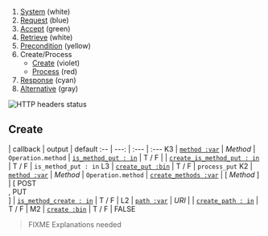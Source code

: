 1. [System](README_system.md) (white)
1. [Request](README_request.md) (blue)
1. [Accept](README_accept.md) (green)
1. [Retrieve](README_retrieve.md) (white)
1. [Precondition](README_precondition.md) (yellow)
1. Create/Process
    * [Create](README_create.md) (violet)
    * [Process](README_process.md) (red)
1. [Response](README_response.md) (cyan)
1. [Alternative](README_alternative.md) (gray)

![HTTP headers status](https://rawgithub.com/andreineculau/http-decision-diagram/master/v4/http-decision-diagram-v4.png)

## Create

 | callback | output | default
:-- | ---: | :--- | :---
K3 | [`method :var`](#method-var) | *Method* | `Operation.method`
 | [`is_method_put : in`](#is_method_put--in) | T / F |
 | [`create_is_method_put : in`](#create_is_method_put--in) | T / F | `is_method_put : in`
L3 | [`create_put :bin`](#create_put-bin) | T / F | `process_put`
K2 | [`method :var`](#method-var) | *Method* | `Operation.method`
 | [`create_methods :var`](#create_methods-var) | [ *Method* ] | [ POST<br>, PUT<br>]
 | [`is_method_create : in`](#is_method_create--in) | T / F |
L2 | [`path :var`](#path-var) | *URI* |
 | [`create_path : in`](#create_path--in) | T / F |
M2 | [`create :bin`](#create-bin) | T / F | FALSE

> FIXME Explanations needed
